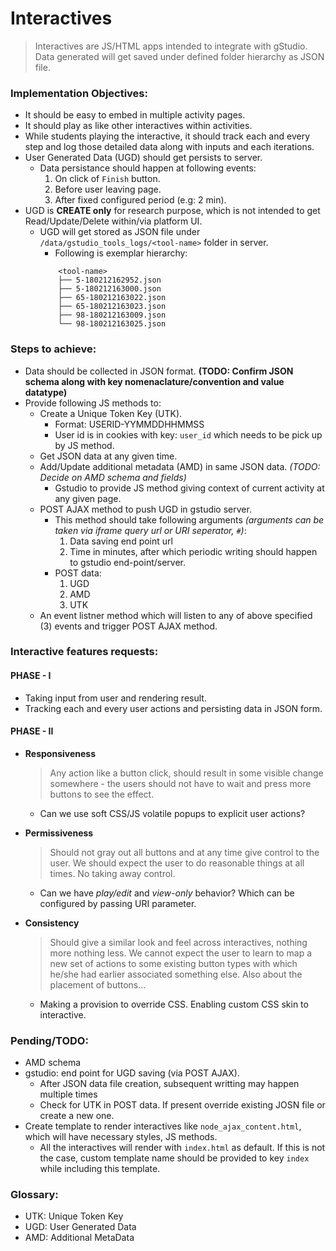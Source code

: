 # Interactives
> Interactives are JS/HTML apps intended to integrate with gStudio. Data generated will get saved under defined folder hierarchy as JSON file.


### Implementation Objectives:
- It should be easy to embed in multiple activity pages.
- It should play as like other interactives within activities.
- While students playing the interactive, it should track each and every step and log those detailed data along with inputs and each iterations.
- User Generated Data (UGD) should get persists to server.
    - Data persistance should happen at following events:
        1. On click of `Finish` button.
        2. Before user leaving page.
        3. After fixed configured period (e.g: 2 min).
- UGD is **CREATE only** for research purpose, which is not intended to get Read/Update/Delete within/via platform UI.
    - UGD will get stored as JSON file under `/data/gstudio_tools_logs/<tool-name>` folder in server.
        - Following is exemplar hierarchy:
        ```
            <tool-name>
            ├── 5-180212162952.json
            ├── 5-180212163000.json
            ├── 65-180212163022.json
            ├── 65-180212163023.json
            ├── 98-180212163009.json
            └── 98-180212163025.json
        ```


### Steps to achieve:
- Data should be collected in JSON format. **(TODO: Confirm JSON schema along with key nomenaclature/convention and value datatype)**
- Provide following JS methods to:
    - Create a Unique Token Key (UTK).
        - Format: USERID-YYMMDDHHMMSS
        - User id is in cookies with key: `user_id` which needs to be pick up by JS method.
    - Get JSON data at any given time.
    - Add/Update additional metadata (AMD) in same JSON data. *(TODO: Decide on AMD schema and fields)*
        - Gstudio to provide JS method giving context of current activity at any given page.
    - POST AJAX method to push UGD in gstudio server.
        - This method should take following arguments *(arguments can be taken via iframe query url or URI seperator, `#`)*:
            1. Data saving end point url
            2. Time in minutes, after which periodic writing should happen to gstudio end-point/server. 
        - POST data:
            1. UGD
            2. AMD
            3. UTK
    - An event listner method which will listen to any of above specified (3) events and trigger POST AJAX method.


### Interactive features requests:
#### **PHASE - I**
- Taking input from user and rendering result.
- Tracking each and every user actions and persisting data in JSON form.

#### **PHASE - II**
- **Responsiveness**
    > Any action like a button click, should result in some visible change somewhere - the users should not have to wait and press more buttons to see the effect.
    - Can we use soft CSS/JS volatile popups to explicit user actions?

- **Permissiveness**
    > Should not gray out all buttons and at any time give control to the user. We should expect the user to do reasonable things at all times. No taking away control.
    - Can we have *play/edit* and *view-only* behavior? Which can be configured by passing URI parameter. 

- **Consistency** 
    > Should give a similar look and feel across interactives, nothing more nothing less. We cannot expect the user to learn to map a new set of actions to some existing button types with which he/she had earlier associated something else. Also about the placement of buttons...
    - Making a provision to override CSS. Enabling custom CSS skin to interactive.


### Pending/TODO:
- AMD schema
- gstudio: end point for UGD saving (via POST AJAX).
    + After JSON data file creation, subsequent writting may happen multiple times 
    + Check for UTK in POST data. If present override existing JOSN file or create a new one.
- Create template to render interactives like `node_ajax_content.html`, which will have necessary styles, JS methods.
    + All the interactives will render with `index.html` as default. If this is not the case, custom template name should be provided to key `index` while including this template.
<!-- - Interactive tool name -->


### Glossary:
- UTK: Unique Token Key
- UGD: User Generated Data 
- AMD: Additional MetaData 